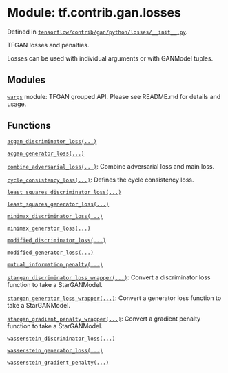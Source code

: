 <div itemscope itemtype="http://developers.google.com/ReferenceObject">
<meta itemprop="name" content="tf.contrib.gan.losses" />
<meta itemprop="path" content="Stable" />
</div>

# Module: tf.contrib.gan.losses



Defined in [`tensorflow/contrib/gan/python/losses/__init__.py`](https://www.tensorflow.org/code/tensorflow/contrib/gan/python/losses/__init__.py).

TFGAN losses and penalties.

Losses can be used with individual arguments or with GANModel tuples.

## Modules

[`wargs`](../../../tf/contrib/gan/losses/wargs.md) module: TFGAN grouped API. Please see README.md for details and usage.

## Functions

[`acgan_discriminator_loss(...)`](../../../tf/contrib/gan/losses/acgan_discriminator_loss.md)

[`acgan_generator_loss(...)`](../../../tf/contrib/gan/losses/acgan_generator_loss.md)

[`combine_adversarial_loss(...)`](../../../tf/contrib/gan/losses/combine_adversarial_loss.md): Combine adversarial loss and main loss.

[`cycle_consistency_loss(...)`](../../../tf/contrib/gan/losses/cycle_consistency_loss.md): Defines the cycle consistency loss.

[`least_squares_discriminator_loss(...)`](../../../tf/contrib/gan/losses/least_squares_discriminator_loss.md)

[`least_squares_generator_loss(...)`](../../../tf/contrib/gan/losses/least_squares_generator_loss.md)

[`minimax_discriminator_loss(...)`](../../../tf/contrib/gan/losses/minimax_discriminator_loss.md)

[`minimax_generator_loss(...)`](../../../tf/contrib/gan/losses/minimax_generator_loss.md)

[`modified_discriminator_loss(...)`](../../../tf/contrib/gan/losses/modified_discriminator_loss.md)

[`modified_generator_loss(...)`](../../../tf/contrib/gan/losses/modified_generator_loss.md)

[`mutual_information_penalty(...)`](../../../tf/contrib/gan/losses/mutual_information_penalty.md)

[`stargan_discriminator_loss_wrapper(...)`](../../../tf/contrib/gan/losses/stargan_discriminator_loss_wrapper.md): Convert a discriminator loss function to take a StarGANModel.

[`stargan_generator_loss_wrapper(...)`](../../../tf/contrib/gan/losses/stargan_generator_loss_wrapper.md): Convert a generator loss function to take a StarGANModel.

[`stargan_gradient_penalty_wrapper(...)`](../../../tf/contrib/gan/losses/stargan_gradient_penalty_wrapper.md): Convert a gradient penalty function to take a StarGANModel.

[`wasserstein_discriminator_loss(...)`](../../../tf/contrib/gan/losses/wasserstein_discriminator_loss.md)

[`wasserstein_generator_loss(...)`](../../../tf/contrib/gan/losses/wasserstein_generator_loss.md)

[`wasserstein_gradient_penalty(...)`](../../../tf/contrib/gan/losses/wasserstein_gradient_penalty.md)

